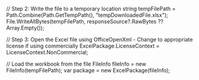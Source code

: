  // Step 2: Write the file to a temporary location
 string tempFilePath = Path.Combine(Path.GetTempPath(), "tempDownloadedFile.xlsx");
 File.WriteAllBytes(tempFilePath, responseSource?.RawBytes ?? Array.Empty<byte>());

 // Step 3: Open the Excel file using OfficeOpenXml - Change to appropriate license if using commercially
 ExcelPackage.LicenseContext = LicenseContext.NonCommercial;

 // Load the workbook from the file
 FileInfo fileInfo = new FileInfo(tempFilePath);
 var package = new ExcelPackage(fileInfo);
